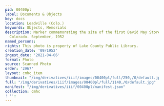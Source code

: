 ```yaml
---
pid: 00400pl
label: Documents & Objects
key: docs
location: Leadville (Colo.)
keywords: Objects, Memorials
description: Marker commemorating the site of the first David May Store in Leadville,
  Colorado. September, 1952
named_persons: 
rights: This photo is property of Lake County Public Library.
creation_date: '09/1952'
ingest_date: '2021-04-06'
format: Photo
source: Scanned Photo
order: '2967'
layout: cmhc_item
thumbnail: "/img/derivatives/iiif/images/00400pl/full/250,/0/default.jpg"
full: "/img/derivatives/iiif/images/00400pl/full/1140,/0/default.jpg"
manifest: "/img/derivatives/iiif/00400pl/manifest.json"
collection: cmhc
! '': 
---
```

